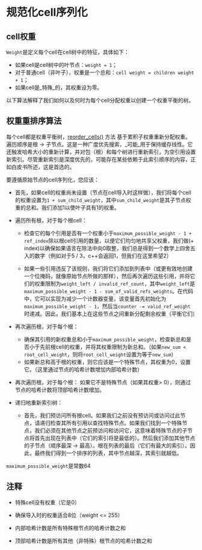 # 规范化cell序列化

## cell权重

`Weight`是定义每个cell在cell树中的特征，具体如下：

- 如果cell是cell树中的叶节点：`weight = 1`；
- 对于普通cell（非叶子），权重是一个总和：`cell weight = children weight + 1`；
- 如果cell是_特殊_的，其权重设为零。

以下算法解释了我们如何以及何时为每个cell分配权重以创建一个权重平衡的树。

## 权重重排序算法

每个cell都是权重平衡树，[reorder_cells()](https://github.com/ton-blockchain/ton/blob/15088bb8784eb0555469d223cd8a71b4e2711202/crypto/vm/boc.cpp#L249) 方法
基于累积子权重重新分配权重。遍历顺序是根 -> 子节点。这是一种广度优先搜索，_可能_用于保持缓存线性。它还触发哈希大小的重新计算，并对包（根）和每个树进行重新索引，为空引用设置新索引。尽管重新索引是深度优先的，可能存在某些依赖于此索引顺序的内容，正如白皮书所述，这是首选的。

要遵循原始节点的cell序列化，您应该：

- 首先，如果cell的权重尚未设置（节点在cell导入时这样做），我们将每个cell的权重设置为`1 + sum_child_weight`，其中`sum_child_weight`是其子节点权重的总和。我们添加1以使叶子具有1的权重。

- 遍历所有根，对于每个根cell：
  - 检查它的每个引用是否有一个权重小于`maximum_possible_weight - 1 + ref_index`除以根cell引用的数量，以便它们均匀地共享父权重，我们做(+ index)以确保如果语言在除法中向0取整，我们总是得到一个数学上四舍五入的数字（例如对于5 / 3，c++会返回1，但我们在这里希望2）

  - 如果一些引用违反了该规则，我们将它们添加到列表中（或更有效地创建一个位掩码，就像原始节点所做的那样），然后再次遍历这些引用，并将它们的权重限制为`weight_left / invalid_ref_count`，其中`weight_left`是`maximum_possible_weight - 1 - sum_of_valid_refs_weights`。在代码中，它可以实现为减少一个计数器变量，该变量首先初始化为`maximum_possible_weight - 1`，然后当`counter -= valid_ref_weight`时递减。因此，我们基本上在这些节点之间重新分配剩余权重（平衡它们）

- 再次遍历根，对于每个根：
  - 确保其引用的新权重总和小于`maximum_possible_weight`，检查新总和是否小于先前根cell的权重，并将其权重限制为新总和。（如果`new_sum < root_cell_weight`，则将`root_cell_weight`设置为等于`new_sum`）
  - 如果新总和高于根的权重，则它应该是一个特殊节点，其权重为0，设置它。（这里通过节点的哈希计数增加内部哈希计数）

- 再次遍历根，对于每个根：
  如果它不是特殊节点（如果其权重> 0），则通过节点的哈希计数将顶部哈希计数增加。

- 递归地重新索引树：
  - 首先，我们预访问所有根cell。如果我们之前没有预访问或访问过此节点，请递归检查其所有引用以查找特殊节点。如果我们找到一个特殊节点，我们必须在其他节点之前预访问和访问它，这意味着特殊节点的子节点将首先出现在列表中（它们的索引将是最低的）。然后我们添加其他节点的子节点（顺序最深 -> 最高）。根在列表的最后（它们有最大的索引）。因此，最终我们得到一个排序的列表，其中节点越深，其索引就越低。

`maximum_possible_weight`是常数64

## 注释

- 特殊cell没有权重（它是0）

- 确保导入时的权重适合8位（weight <= 255）

- 内部哈希计数是所有特殊根节点的哈希计数之和

- 顶部哈希计数是所有其他（非特殊）根节点的哈希计数之和
